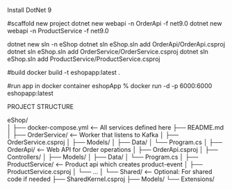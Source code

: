 Install DotNet 9

#scaffold new project
dotnet new webapi -n OrderApi -f net9.0
dotnet new webapi -n ProductService -f net9.0

dotnet new sln -n eShop
dotnet sln eShop.sln add OrderApi/OrderApi.csproj
dotnet sln eShop.sln add OrderService/OrderService.csproj
dotnet sln eShop.sln add ProductService/ProductService.csproj

#build 
docker build -t eshopapp:latest .

#run app in docker container 
eshopApp % docker run -d -p 6000:6000 eshopapp:latest




PROJECT STRUCTURE

eShop/                           
│
├── docker-compose.yml          <-- All services defined here
├── README.md
│
├── OrderService/               <-- Worker that listens to Kafka
│   ├── OrderService.csproj
│   ├── Models/
│   ├── Data/
│   └── Program.cs
│
├── OrderApi/                   <-- Web API for Order operations
│   ├── OrderApi.csproj
│   ├── Controllers/
│   ├── Models/
│   ├── Data/
│   └── Program.cs
│
├── ProductService/             <-- Product api which creates product-event
│   ├── ProductService.csproj
│   └── ...
│
└── Shared/                     <-- Optional: For shared code if needed
    ├── SharedKernel.csproj
    ├── Models/
    └── Extensions/
